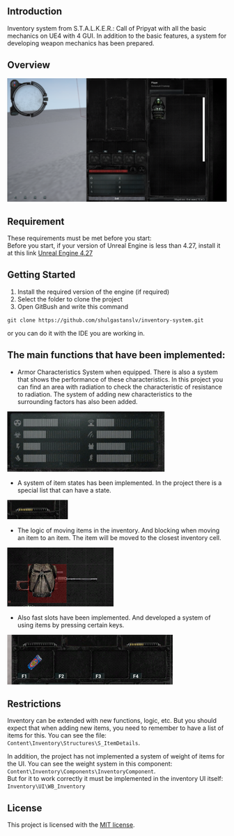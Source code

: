 ## Introduction
Inventory system from S.T.A.L.K.E.R.: Call of Pripyat with all the basic mechanics on UE4 with 4 GUI. In addition to the basic features, a system for developing weapon mechanics has been prepared. 

## Overview
<img src="Common/img/inventory.png">

## Requirement
These requirements must be met before you start: <br>
Before you start, if your version of Unreal Engine is less than 4.27, install it at this link [Unreal Engine 4.27](https://www.epicgames.com/site/en-US/news/unreal-engine-4-27-is-now-available)


## Getting Started
1. Install the required version of the engine (if required)
2. Select the folder to clone the project
3. Open GitBush and write this command
```
git clone https://github.com/shulgastanslv/inventory-system.git
```
or you can do it with the IDE you are working in.


## The main functions that have been implemented:

* Armor Characteristics System when equipped. There is also a system that shows the performance of these characteristics. In this project you can find an area with radiation to check the characteristic of resistance to radiation.
The system of adding new characteristics to the surrounding factors has also been added.
<img src="Common/img/image_2023-07-03_01-22-23.png">

* A system of item states has been implemented. In the project there is a special list that can have a state.

<img src="Common/img/image_2023-07-03_01-22-20.png">

* The logic of moving items in the inventory. And blocking when moving an item to an item. The item will be moved to the closest inventory cell.
<img src="Common/img/image_2023-07-03_01-22-39.png">

* Also fast slots have been implemented. And developed a system of using items by pressing certain keys.
<img src="Common/img/image_2023-07-03_01-22-14.png">

## Restrictions
Inventory can be extended with new functions, logic, etc. But you should expect that when adding new items, you need to remember to have a list of items for this.
You can see the file: `Content\Inventory\Structures\S_ItemDetails`.<br>

In addition, the project has not implemented a system of weight of items for the UI. You can see the weight system in this component: `Content\Inventory\Components\InventoryComponent`.<br>
But for it to work correctly it must be implemented in the inventory UI itself: `Inventory\UI\WB_Inventory`


## License
This project is licensed with the [MIT license](LICENSE.txt).